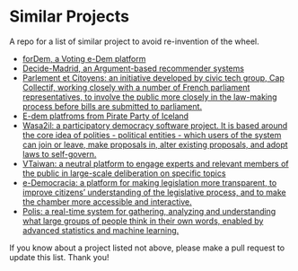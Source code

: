# Similar Projects
A repo for a list of similar project to avoid re-invention of the wheel.

* [forDem, a Voting e-Dem platform](https://github.com/tcfev/forDem)
* [Decide-Madrid, an Argument-based recommender systems](https://github.com/argrecsys)
* [Parlement et Citoyens: an initiative developed by civic tech group, Cap Collectif, working closely with a number of French parliament representatives, to involve the public more closely in the law-making process before bills are submitted to parliament.](https://github.com/regardscitoyens)
* [E-dem platfroms from Pirate Party of Iceland](https://github.com/piratar)
* [Wasa2il: a participatory democracy software project. It is based around the core idea of polities - political entities - which users of the system can join or leave, make proposals in, alter existing proposals, and adopt laws to self-govern.](https://github.com/piratar/wasa2il)
* [VTaiwan: a neutral platform to engage experts and relevant members of the public in large-scale deliberation on specific topics](https://github.com/g0v/)
* [e-Democracia: a platform for making legislation more transparent, to improve citizens’ understanding of the legislative process, and to make the chamber more accessible and interactive.](https://github.com/eDemocracia/edemocracia)
* [Polis: a real-time system for gathering, analyzing and understanding what large groups of people think in their own words, enabled by advanced statistics and machine learning.](https://github.com/pol-is)


If you know about a project listed not above, please make a pull request to update this list. Thank you!
